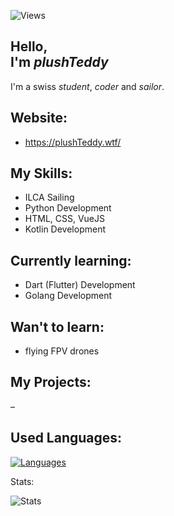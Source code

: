 ![Views](https://komarev.com/ghpvc/?username=plushTeddy&label=PROFILE+VIEWS&style=flat&color=5094F0)


[//]: <> (Vercel ReadMe)



Hello, \
I'm _plushTeddy_
-

I'm a swiss _student_, _coder_ and _sailor_.


Website:
-

- https://plushTeddy.wtf/


My Skills:
-

- ILCA Sailing
- Python Development
- HTML, CSS, VueJS
- Kotlin Development


Currently learning:
-

- Dart (Flutter) Development
- Golang Development


Wan't to learn:
-

- flying FPV drones


My Projects:
-

–


Used Languages:
-
[![Languages](https://github-readme-stats.vercel.app/api/top-langs/?username=plushTeddy&layout=compact&border_radius=15)](https://github.com/plushTeddy/)





Stats:


![Stats](https://github-readme-stats.vercel.app/api?username=plushTeddy&show_icons=true&theme=tokyonight)


